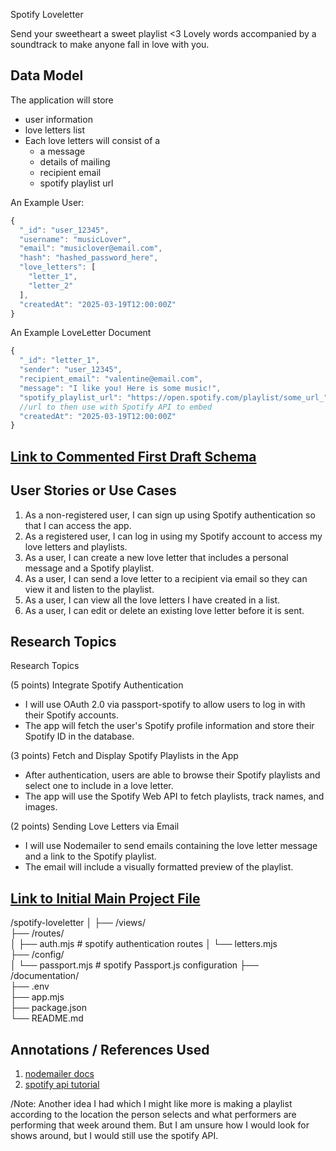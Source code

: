 Spotify Loveletter

Send your sweetheart a sweet playlist <3
Lovely words accompanied by a soundtrack to make anyone fall in love with you. 


## Data Model

The application will store 
- user information 
- love letters list 
- Each love letters will consist of a 
    - a message
    - details of mailing
    - recipient email 
    - spotify playlist url 

An Example User:

```javascript
{
  "_id": "user_12345",  
  "username": "musicLover",  
  "email": "musiclover@email.com", 
  "hash": "hashed_password_here",  
  "love_letters": [ 
    "letter_1",
    "letter_2"
  ],
  "createdAt": "2025-03-19T12:00:00Z" 
}

```

An Example LoveLetter Document
```javascript
{
  "_id": "letter_1",  
  "sender": "user_12345",  
  "recipient_email": "valentine@email.com",  
  "message": "I like you! Here is some music!", 
  "spotify_playlist_url": "https://open.spotify.com/playlist/some_url_", 
  //url to then use with Spotify API to embed
  "createdAt": "2025-03-19T12:00:00Z"  
}
```

## [Link to Commented First Draft Schema](db.mjs) 

## User Stories or Use Cases
1. As a non-registered user, I can sign up using Spotify authentication so that I can access the app.
2. As a registered user, I can log in using my Spotify account to access my love letters and playlists.
3. As a user, I can create a new love letter that includes a personal message and a Spotify playlist.
4. As a user, I can send a love letter to a recipient via email so they can view it and listen to the playlist.
5. As a user, I can view all the love letters I have created in a list.
6. As a user, I can edit or delete an existing love letter before it is sent.


## Research Topics

Research Topics

(5 points) Integrate Spotify Authentication
- I will use OAuth 2.0 via passport-spotify to allow users to log in with their Spotify accounts.
- The app will fetch the user's Spotify profile information and store their Spotify ID in the database.

(3 points) Fetch and Display Spotify Playlists in the App

- After authentication, users are able to browse their Spotify playlists and select one to include in a love letter.
- The app will use the Spotify Web API to fetch playlists, track names, and images.

(2 points) Sending Love Letters via Email
- I will use Nodemailer to send emails containing the love letter message and a link to the Spotify playlist.
- The email will include a visually formatted preview of the playlist.

## [Link to Initial Main Project File](app.mjs) 
/spotify-loveletter
│
├── /views/                
├── /routes/                 
│   ├── auth.mjs    # spotify authentication routes
│   └── letters.mjs          
├── /config/                
│   └── passport.mjs # spotify Passport.js configuration
├── /documentation/          
├── .env                     
├── app.mjs                  
├── package.json             
└── README.md               


## Annotations / References Used
1. [nodemailer docs](https://www.nodemailer.com/) 
2. [spotify api tutorial](https://developer.spotify.com/documentation/web-api) 


/Note: Another idea I had which I might like more is making a playlist according to the location the person selects and what performers are performing that week around them. But I am unsure how I would look for shows around, but I would still use the spotify API. 
